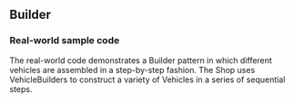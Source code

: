 ## Builder

### Real-world sample code

The real-world code demonstrates a Builder pattern in which different vehicles are
assembled in a step-by-step fashion. The Shop uses VehicleBuilders to construct a
variety of Vehicles in a series of sequential steps.
